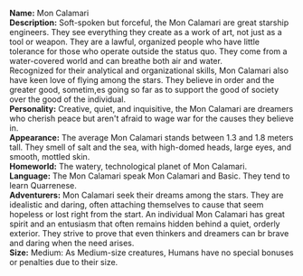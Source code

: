 **Name:** Mon Calamari  
**Description:** Soft-spoken but forceful, the Mon Calamari are great starship engineers. They see everything they create as a work of art, not just as a tool or weapon. They are a lawful, organized people who have little tolerance for those who operate outside the status quo. They come from a water-covered world and can breathe both air and water.  
Recognized for their analytical and organizational skills, Mon Calamari also have keen love of flying among the stars. They believe in order and the greater good, sometim,es going so far as to support the good of society over the good of the individual.  
**Personality:** Creative, quiet, and inquisitive, the Mon Calamari are dreamers who cherish peace but aren't afraid to wage war for the causes they believe in.  
**Appearance:** The average Mon Calamari stands between 1.3 and 1.8 meters tall. They smell of salt and the sea, with high-domed heads, large eyes, and smooth, mottled skin.  
**Homeworld:** The watery, technological planet of Mon Calamari.  
**Language:** The Mon Calamari speak Mon Calamari and Basic. They tend to learn Quarrenese.  
**Adventurers:** Mon Calamari seek their dreams among the stars. They are idealistic and daring, often attaching themselves to cause that seem hopeless or lost right from the start. An individual Mon Calamari has great spirit and an entusiasm that often remains hidden behind a quiet, orderly exterior. They strive to prove that even thinkers and dreamers can br brave and daring when the need arises.  
**Size:** Medium: As Medium-size creatures, Humans have no special bonuses or penalties due to their size.